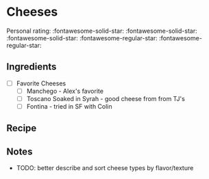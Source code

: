 <!-- Do not modify sections with "AUTO-*". They are updated by make.py -->

# Cheeses

<!-- rating=3; (User can specify rating on scale of 1-5) -->
<!-- AUTO-UserRating -->
Personal rating: :fontawesome-solid-star: :fontawesome-solid-star: :fontawesome-solid-star: :fontawesome-regular-star: :fontawesome-regular-star:
<!-- /AUTO-UserRating -->

<!-- TODO: Capture image for Cheeses -->

## Ingredients

* [ ] Favorite Cheeses
    * [ ] Manchego - Alex's favorite
    * [ ] Toscano Soaked in Syrah - good cheese from from TJ's
    * [ ] Fontina - tried in SF with Colin

## Recipe



## Notes

* TODO: better describe and sort cheese types by flavor/texture
